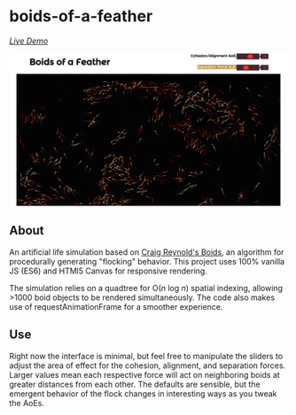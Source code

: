 # boids-of-a-feather

 _[Live Demo](https://corleyma.github.io/boids-of-a-feather/)_

![screenshot](boids-screenshot.png)


## About
An artificial life simulation based on [Craig Reynold's Boids](http://www.red3d.com/cwr/boids/), an algorithm for procedurally generating "flocking" behavior.  This project uses 100% vanilla JS (ES6) and HTMl5 Canvas for responsive rendering.  

The simulation relies on a quadtree for O(_n_ log _n_) spatial indexing, allowing >1000 boid objects to be rendered simultaneously.  The code also makes use of requestAnimationFrame for a smoother experience.


## Use

Right now the interface is minimal, but feel free to manipulate the sliders to adjust the area of effect for the cohesion, alignment, and separation forces.  Larger values mean each respective force will act on neighboring boids at greater distances from each other.  The defaults are sensible, but the emergent behavior of the flock changes in interesting ways as you tweak the AoEs.
